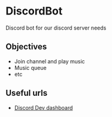 # DiscordBot
Discord bot for our discord server needs

## Objectives
  - Join channel and play music
  - Music queue
  - etc


## Useful urls
 - [Discord Dev dashboard](https://discord.com/developers/applications)
